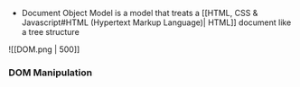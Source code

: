 - Document Object Model is a model that treats a [[HTML, CSS & Javascript#HTML (Hypertext Markup Language)| HTML]] document like a tree structure

![[DOM.png | 500]]

### DOM Manipulation

